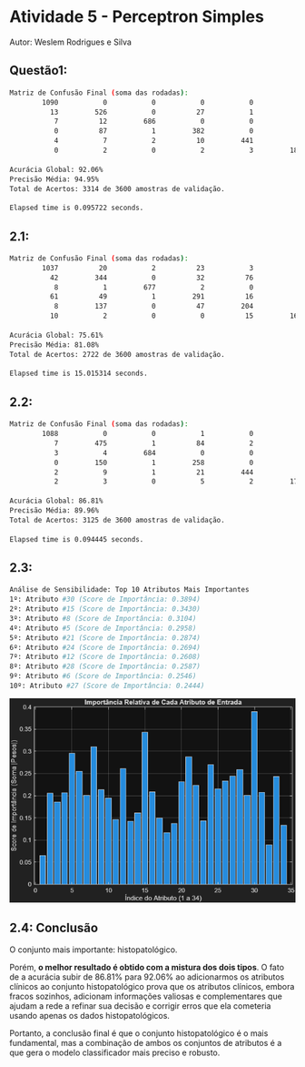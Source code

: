 # Atividade 5 - Perceptron Simples
Autor: Weslem Rodrigues e Silva

## Questão1:
```bash
Matriz de Confusão Final (soma das rodadas):
        1090           0           0           0           0           0          13
          13         526           0          27           1           1          44
           7          12         686           0           0           0           0
           0          87           1         382           0           0          31
           4           7           2          10         441           0          15
           0           2           0           2           3         189           4

Acurácia Global: 92.06%
Precisão Média: 94.95%
Total de Acertos: 3314 de 3600 amostras de validação.

Elapsed time is 0.095722 seconds.
```

## 2.1:
```bash
Matriz de Confusão Final (soma das rodadas):
        1037          20           2          23           3           0          47
          42         344           0          32          76           0         104
           8           1         677           2           0           0          21
          61          49           1         291          16           0          54
           8         137           0          47         204           5          79
          10           2           0           0          15         169          13

Acurácia Global: 75.61%
Precisão Média: 81.08%
Total de Acertos: 2722 de 3600 amostras de validação.

Elapsed time is 15.015314 seconds.
```

## 2.2:
```bash
Matriz de Confusão Final (soma das rodadas):
        1088           0           0           1           0           0          21
           7         475           1          84           2           3          56
           3           4         684           0           0           0           0
           0         150           1         258           0           0          75
           2           9           1          21         444           0          11
           2           3           0           5           2         176          11

Acurácia Global: 86.81%
Precisão Média: 89.96%
Total de Acertos: 3125 de 3600 amostras de validação.

Elapsed time is 0.094445 seconds.
```

## 2.3:
```bash
Análise de Sensibilidade: Top 10 Atributos Mais Importantes
1º: Atributo #30 (Score de Importância: 0.3894)
2º: Atributo #15 (Score de Importância: 0.3430)
3º: Atributo #8 (Score de Importância: 0.3104)
4º: Atributo #5 (Score de Importância: 0.2958)
5º: Atributo #21 (Score de Importância: 0.2874)
6º: Atributo #24 (Score de Importância: 0.2694)
7º: Atributo #12 (Score de Importância: 0.2608)
8º: Atributo #28 (Score de Importância: 0.2587)
9º: Atributo #6 (Score de Importância: 0.2546)
10º: Atributo #27 (Score de Importância: 0.2444)
```

![Grafico](grafico_2-3.png)

## 2.4: Conclusão
O conjunto mais importante: histopatológico.

Porém, **o melhor resultado é obtido com a mistura dos dois tipos**. O fato de a acurácia subir de 86.81% para 92.06% ao adicionarmos os atributos clínicos ao conjunto histopatológico prova que os atributos clínicos, embora fracos sozinhos, adicionam informações valiosas e complementares que ajudam a rede a refinar sua decisão e corrigir erros que ela cometeria usando apenas os dados histopatológicos.

Portanto, a conclusão final é que o conjunto histopatológico é o mais fundamental, mas a combinação de ambos os conjuntos de atributos é a que gera o modelo classificador mais preciso e robusto.
